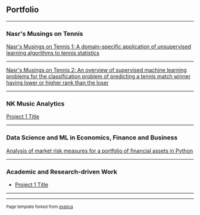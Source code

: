 ## Portfolio

---

### Nasr's Musings on Tennis

[Nasr's Musings on Tennis 1: A domain-specific application of unsupervised learning algorithms to tennis statistics](/Nasr's_Musings_on_Tennis_1.md)

---
[Nasr's Musings on Tennis 2: An overview of supervised machine learning problems for the classification problem of predicting a tennis match winner having lower or higher rank than the loser](/Nasr's_Musings_on_Tennis_2.md)

---

### NK Music Analytics

[Project 1 Title](/sample_page)

---

### Data Science and ML in Economics, Finance and Business

[Analysis of market risk measures for a portfolio of financial assets in Python](/sample_page)

---

### Academic and Research-driven Work

- [Project 1 Title](http://example.com/)

---


---
<p style="font-size:11px">Page template forked from <a href="https://github.com/evanca/quick-portfolio">evanca</a></p>
<!-- Remove above link if you don't want to attibute -->

